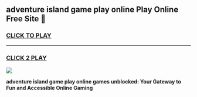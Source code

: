 
## adventure island game play online Play Online Free Site 👋
<h3>
<a href="https://download.freeplayer.one?title=adventure_island_game_play_online&ref=21F">CLICK TO PLAY</a></h3>
<hr>

<h3>
<a href="https://download.freeplayer.one?title=adventure_island_game_play_online&ref=21F">CLICK 2 PLAY</a>
  
</h3>

<a href="https://download.freeplayer.one?title=adventure_island_game_play_online&ref=21F"><img src="https://cdnb.artstation.com/p/assets/images/images/032/539/853/original/anto-thomas-button-gif.gif"></a>


**adventure island game play online games unblocked: Your Gateway to Fun and Accessible Online Gaming**
